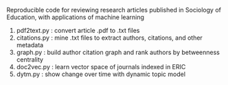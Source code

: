 Reproducible code for reviewing research articles published in Sociology of Education, with applications of machine learning

1. pdf2text.py : convert article .pdf to .txt files
2. citations.py : mine .txt files to extract authors, citations, and other metadata
3. graph.py : build author citation graph and rank authors by betweenness centrality
4. doc2vec.py : learn vector space of journals indexed in ERIC
5. dytm.py : show change over time with dynamic topic model
